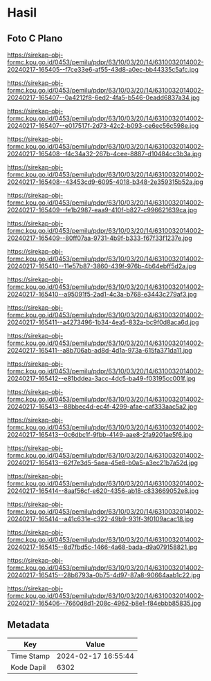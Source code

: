 # Hasil

## Foto C Plano

https://sirekap-obj-formc.kpu.go.id/0453/pemilu/pdpr/63/10/03/20/14/6310032014002-20240217-165405--f7ce33e6-af55-43d8-a0ec-bb44335c5afc.jpg

https://sirekap-obj-formc.kpu.go.id/0453/pemilu/pdpr/63/10/03/20/14/6310032014002-20240217-165407--0a4212f8-6ed2-4fa5-b546-0eadd6837a34.jpg

https://sirekap-obj-formc.kpu.go.id/0453/pemilu/pdpr/63/10/03/20/14/6310032014002-20240217-165407--e017517f-2d73-42c2-b093-ce6ec56c598e.jpg

https://sirekap-obj-formc.kpu.go.id/0453/pemilu/pdpr/63/10/03/20/14/6310032014002-20240217-165408--f4c34a32-267b-4cee-8887-d10484cc3b3a.jpg

https://sirekap-obj-formc.kpu.go.id/0453/pemilu/pdpr/63/10/03/20/14/6310032014002-20240217-165408--43453cd9-6095-4018-b348-2e359315b52a.jpg

https://sirekap-obj-formc.kpu.go.id/0453/pemilu/pdpr/63/10/03/20/14/6310032014002-20240217-165409--fe1b2987-eaa9-410f-b827-c996621639ca.jpg

https://sirekap-obj-formc.kpu.go.id/0453/pemilu/pdpr/63/10/03/20/14/6310032014002-20240217-165409--80ff07aa-9731-4b9f-b333-f67f33f1237e.jpg

https://sirekap-obj-formc.kpu.go.id/0453/pemilu/pdpr/63/10/03/20/14/6310032014002-20240217-165410--11e57b87-3860-439f-976b-4b64ebff5d2a.jpg

https://sirekap-obj-formc.kpu.go.id/0453/pemilu/pdpr/63/10/03/20/14/6310032014002-20240217-165410--a95091f5-2ad1-4c3a-b768-e3443c279af3.jpg

https://sirekap-obj-formc.kpu.go.id/0453/pemilu/pdpr/63/10/03/20/14/6310032014002-20240217-165411--a4273496-1b34-4ea5-832a-bc9f0d8aca6d.jpg

https://sirekap-obj-formc.kpu.go.id/0453/pemilu/pdpr/63/10/03/20/14/6310032014002-20240217-165411--a8b706ab-ad8d-4d1a-973a-615fa371da11.jpg

https://sirekap-obj-formc.kpu.go.id/0453/pemilu/pdpr/63/10/03/20/14/6310032014002-20240217-165412--e81bddea-3acc-4dc5-ba49-f03195cc001f.jpg

https://sirekap-obj-formc.kpu.go.id/0453/pemilu/pdpr/63/10/03/20/14/6310032014002-20240217-165413--88bbec4d-ec4f-4299-afae-caf333aac5a2.jpg

https://sirekap-obj-formc.kpu.go.id/0453/pemilu/pdpr/63/10/03/20/14/6310032014002-20240217-165413--0c6dbc1f-9fbb-4149-aae8-2fa9201ae5f6.jpg

https://sirekap-obj-formc.kpu.go.id/0453/pemilu/pdpr/63/10/03/20/14/6310032014002-20240217-165413--62f7e3d5-5aea-45e8-b0a5-a3ec21b7a52d.jpg

https://sirekap-obj-formc.kpu.go.id/0453/pemilu/pdpr/63/10/03/20/14/6310032014002-20240217-165414--8aaf56cf-e620-4356-ab18-c833669052e8.jpg

https://sirekap-obj-formc.kpu.go.id/0453/pemilu/pdpr/63/10/03/20/14/6310032014002-20240217-165414--a41c631e-c322-49b9-931f-3f0109acac18.jpg

https://sirekap-obj-formc.kpu.go.id/0453/pemilu/pdpr/63/10/03/20/14/6310032014002-20240217-165415--8d7fbd5c-1466-4a68-bada-d9a079158821.jpg

https://sirekap-obj-formc.kpu.go.id/0453/pemilu/pdpr/63/10/03/20/14/6310032014002-20240217-165415--28b6793a-0b75-4d97-87a8-90664aab1c22.jpg

https://sirekap-obj-formc.kpu.go.id/0453/pemilu/pdpr/63/10/03/20/14/6310032014002-20240217-165406--7660d8d1-208c-4962-b8e1-f84ebbb85835.jpg


## Metadata

| Key        | Value               |
| ---------- | ------------------- |
| Time Stamp | 2024-02-17 16:55:44 |
| Kode Dapil | 6302                |




